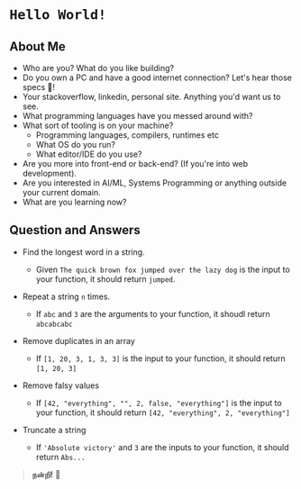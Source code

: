 # `Hello World!`

## About Me

- Who are you? What do you like building?
- Do you own a PC and have a good internet
 connection? Let's hear those specs 💪!
- Your stackoverflow, linkedin, personal site.
Anything you'd want us to see.
- What programming languages have you messed around with?
- What sort of tooling is on your machine?
  - Programming languages, compilers, runtimes etc
  - What OS do you run?
  - What editor/IDE do you use?
- Are you more into front-end or back-end? (If you're
into web development).
- Are you interested in AI/ML, Systems Programming
or anything outside your current domain.
- What are you learning now?

## Question and Answers

- Find the longest word in a string.
  - Given `The quick brown fox jumped over the lazy dog` is the input to your function, it should return `jumped`.

- Repeat a string `n` times.
  - If `abc` and `3` are the arguments to your function, it shoudl return `abcabcabc`

- Remove duplicates in an array
  - If `[1, 20, 3, 1, 3, 3]` is the input to your
  function, it should return `[1, 20, 3]`

- Remove falsy values
  - If `[42, "everything", "", 2, false, "everything"]` is the input to your function, it should return `[42, "everything", 2, "everything"]`

- Truncate a string
  - If `'Absolute victory'` and `3` are the inputs to
  your function, it should return `Abs...`

> __நன்றி!__ 🙏